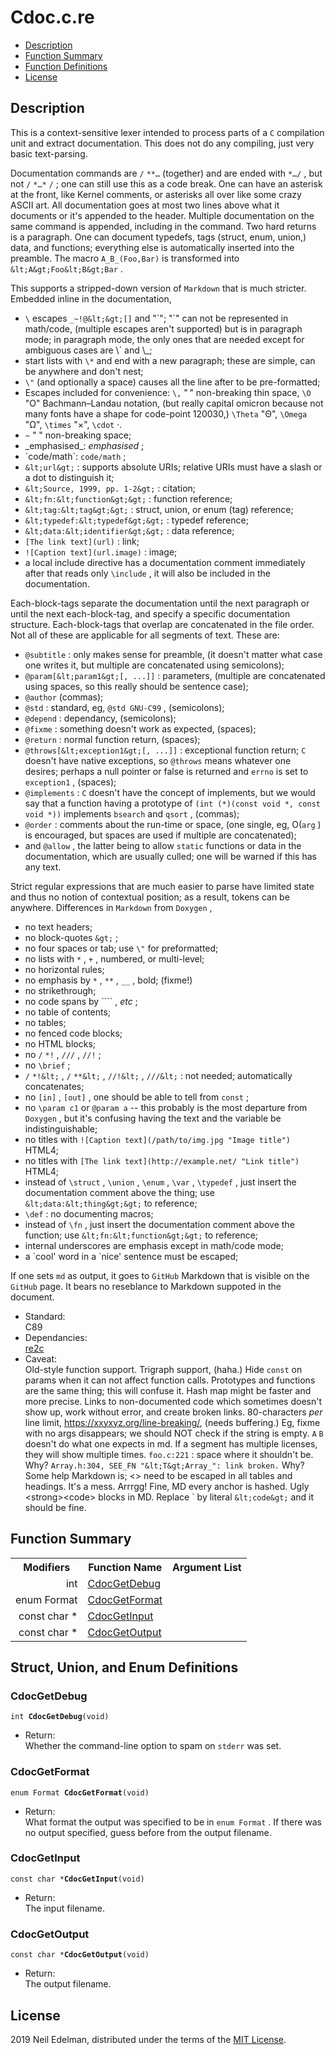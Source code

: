  # Cdoc\.c\.re #

 * [Description](#user-content-part-a5e43a39)
 * [Function Summary](#user-content-part-5b9c058b)
 * [Function Definitions](#user-content-part-fef6433d)
 * [License](#user-content-part-77eb0f5a)

 ## <a id = "user-content-part-a5e43a39" name = "user-content-part-a5e43a39">Description</a> ##

This is a context\-sensitive lexer intended to process parts of a `C` compilation unit and extract documentation\. This does not do any compiling, just very basic text\-parsing\.

Documentation commands are `/` `**…` \(together\) and are ended with `*…/` , but not `/` `*…*` `/` ; one can still use this as a code break\. One can have an asterisk at the front, like Kernel comments, or asterisks all over like some crazy ASCII art\. All documentation goes at most two lines above what it documents or it's appended to the header\. Multiple documentation on the same command is appended, including in the command\. Two hard returns is a paragraph\. One can document typedefs, tags \(struct, enum, union,\) data, and functions; everything else is automatically inserted into the preamble\. The macro `A_B_(Foo,Bar)` is transformed into `&lt;A&gt;Foo&lt;B&gt;Bar` \.

This supports a stripped\-down version of `Markdown` that is much stricter\. Embedded inline in the documentation,

 * `\` escapes `_~!@&lt;&gt;[]` and "\`"; "\`" can not be represented in math/code, \(multiple escapes aren't supported\) but is in paragraph mode; in paragraph mode, the only ones that are needed except for ambiguous cases are \\\` and \\\_;
 * start lists with `\*` and end with a new paragraph; these are simple, can be anywhere and don't nest;
 * `\"` \(and optionally a space\) causes all the line after to be pre\-formatted;
 * Escapes included for convenience: `\,` "&#8239;" non\-breaking thin space, `\O` "&#927;" Bachmann–Landau notation, \(but really capital omicron because not many fonts have a shape for code\-point 120030,\) `\Theta` "&#920;", `\Omega` "&#937;", `\times` "&#215;", `\cdot` &#183;\.
 * `~` "&nbsp;" non\-breaking space;
 * \_emphasised\_: _emphasised_ ;
 * \`code/math\`: `code/math` ;
 * `&lt;url&gt;` : supports absolute URIs; relative URIs must have a slash or a dot to distinguish it;
 * `&lt;Source, 1999, pp. 1-2&gt;` : citation;
 * `&lt;fn:&lt;function&gt;&gt;` : function reference;
 * `&lt;tag:&lt;tag&gt;&gt;` : struct, union, or enum \(tag\) reference;
 * `&lt;typedef:&lt;typedef&gt;&gt;` : typedef reference;
 * `&lt;data:&lt;identifier&gt;&gt;` : data reference;
 * `[The link text](url)` : link;
 * `![Caption text](url.image)` : image;
 * a local include directive has a documentation comment immediately after that reads only `\include` , it will also be included in the documentation\.

Each\-block\-tags separate the documentation until the next paragraph or until the next each\-block\-tag, and specify a specific documentation structure\. Each\-block\-tags that overlap are concatenated in the file order\. Not all of these are applicable for all segments of text\. These are:

 * `@subtitle` : only makes sense for preamble, \(it doesn't matter what case one writes it, but multiple are concatenated using semicolons\);
 * `@param[&lt;param1&gt;[, ...]]` : parameters, \(multiple are concatenated using spaces, so this really should be sentence case\);
 * `@author` \(commas\);
 * `@std` : standard, eg, `@std GNU-C99` , \(semicolons\);
 * `@depend` : dependancy, \(semicolons\);
 * `@fixme` : something doesn't work as expected, \(spaces\);
 * `@return` : normal function return, \(spaces\);
 * `@throws[&lt;exception1&gt;[, ...]]` : exceptional function return; `C` doesn't have native exceptions, so `@throws` means whatever one desires; perhaps a null pointer or false is returned and `errno` is set to `exception1` , \(spaces\);
 * `@implements` : `C` doesn't have the concept of implements, but we would say that a function having a prototype of `(int (*)(const void *, const void *))` implements `bsearch` and `qsort` , \(commas\);
 * `@order` : comments about the run\-time or space, \(one single, eg, &#927;\(`arg` \) is encouraged, but spaces are used if multiple are concatenated\);
 * and `@allow` , the latter being to allow `static` functions or data in the documentation, which are usually culled; one will be warned if this has any text\.

Strict regular expressions that are much easier to parse have limited state and thus no notion of contextual position; as a result, tokens can be anywhere\. Differences in `Markdown` from `Doxygen` ,

 * no text headers;
 * no block\-quotes `&gt;` ;
 * no four spaces or tab; use `\"` for preformatted;
 * no lists with `*` , `+` , numbered, or multi\-level;
 * no horizontal rules;
 * no emphasis by `*` , `**` , `__` , bold; \(fixme\!\)
 * no strikethrough;
 * no code spans by ```` , _etc_ ;
 * no table of contents;
 * no tables;
 * no fenced code blocks;
 * no HTML blocks;
 * no `/` `*!` , `///` , `//!` ;
 * no `\brief` ;
 * `/` `*!&lt;` , `/` `**&lt;` , `//!&lt;` , `///&lt;` : not needed; automatically concatenates;
 * no `[in]` , `[out]` , one should be able to tell from `const` ;
 * no `\param c1` or `@param a` \-\- this probably is the most departure from `Doxygen` , but it's confusing having the text and the variable be indistinguishable;
 * no titles with `![Caption text](/path/to/img.jpg "Image title")` HTML4;
 * no titles with `[The link text](http://example.net/ "Link title")` HTML4;
 * instead of `\struct` , `\union` , `\enum` , `\var` , `\typedef` , just insert the documentation comment above the thing; use `&lt;data:&lt;thing&gt;&gt;` to reference;
 * `\def` : no documenting macros;
 * instead of `\fn` , just insert the documentation comment above the function; use `&lt;fn:&lt;function&gt;&gt;` to reference;
 * internal underscores are emphasis except in math/code mode;
 * a \`cool' word in a \`nice' sentence must be escaped;

If one sets `md` as output, it goes to `GitHub` Markdown that is visible on the `GitHub` page\. It bears no reseblance to Markdown suppoted in the document\.

 * Standard:  
   C89
 * Dependancies:  
   [re2c](http://re2c.org/)
 * Caveat:  
   Old\-style function support\. Trigraph support, \(haha\.\) Hide `const` on params when it can not affect function calls\. Prototypes and functions are the same thing; this will confuse it\. Hash map might be faster and more precise\. Links to non\-documented code which sometimes doesn't show up, work without error, and create broken links\. 80\-characters _per_ line limit, [https://xxyxyz\.org/line\-breaking/](https://xxyxyz.org/line-breaking/), \(needs buffering\.\) Eg, fixme with no args disappears; we should NOT check if the string is empty\. `A` `B` doesn't do what one expects in md\. If a segment has multiple licenses, they will show multiple times\. `foo.c:221` : space where it shouldn't be\. Why? `Array.h:304, SEE_FN "&lt;T&gt;Array_": link broken.` Why? Some help Markdown is; &lt;&gt; need to be escaped in all tables and headings\. It's a mess\. Arrrgg\! Fine, MD every anchor is hashed\. Ugly &lt;strong&gt;&lt;code&gt; blocks in MD\. Replace \` by literal `&lt;code&gt;` and it should be fine\.




 ## <a name = "summary-">Function Summary</a> ##

<table>

<tr><th>Modifiers</th><th>Function Name</th><th>Argument List</th></tr>

<tr><td align = right>int</td><td><a href = "#fn-CdocGetDebug">CdocGetDebug</a></td><td></td></tr>

<tr><td align = right>enum Format</td><td><a href = "#fn-CdocGetFormat">CdocGetFormat</a></td><td></td></tr>

<tr><td align = right>const char *</td><td><a href = "#fn-CdocGetInput">CdocGetInput</a></td><td></td></tr>

<tr><td align = right>const char *</td><td><a href = "#fn-CdocGetOutput">CdocGetOutput</a></td><td></td></tr>

</table>



 ## <a id = "user-content-part-bd16950b" name = "user-content-part-bd16950b">Struct, Union, and Enum Definitions</a> ##

 ### <a name = "fn:CdocGetDebug" id = "fixme fn:CdocGetDebug">CdocGetDebug</a> ###

`int `**`CdocGetDebug`**`(void)`

 - Return:  
   Whether the command\-line option to spam on `stderr` was set\.




 ### <a name = "fn:CdocGetFormat" id = "fixme fn:CdocGetFormat">CdocGetFormat</a> ###

`enum Format `**`CdocGetFormat`**`(void)`

 - Return:  
   What format the output was specified to be in `enum Format` \. If there was no output specified, guess before from the output filename\.




 ### <a name = "fn:CdocGetInput" id = "fixme fn:CdocGetInput">CdocGetInput</a> ###

`const char *`**`CdocGetInput`**`(void)`

 - Return:  
   The input filename\.




 ### <a name = "fn:CdocGetOutput" id = "fixme fn:CdocGetOutput">CdocGetOutput</a> ###

`const char *`**`CdocGetOutput`**`(void)`

 - Return:  
   The output filename\.






 ## <a name = "license-">License</a> ##

2019 Neil Edelman, distributed under the terms of the [MIT License](https://opensource.org/licenses/MIT)\.



